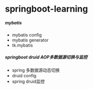 # springboot-learning
##### mybatis
- mybatis config
- mybatis generator
- tk.mybatis
##### springboot druid AOP多数据源切换与监控
- spring 多数据源动态切换
- druid config
- spring druid监控



